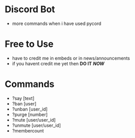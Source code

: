 # Discord Bot
- more commands when i have used pycord
# Free to Use
- have to credit me in embeds or in news/announcements
- if you havent credit me yet then **DO IT** ***NOW***
# Commands
- ?say [text]
- ?ban [user]
- ?unban [user_id]
- ?purge [number]
- ?mute [user/user_id]
- ?unmute [user/user_id]
- ?membercount 
